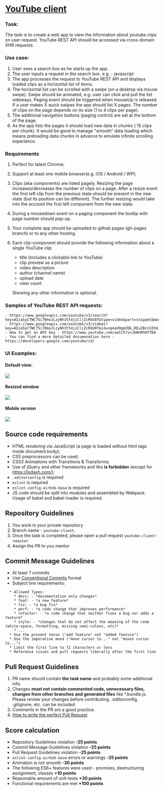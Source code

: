 # [YouTube client](https://djspawnbrest.github.io/youtube-client)

### Task:
The task is to create a web app to view the information about youtube clips on user request.
YouTube REST API should be accessed via cross-domain XHR requests.

### Use case:
1. User sees a search box as he starts up the app.
2. The user inputs a request in the search box. e.g. - javascript  
3. The app processes the request to YouTube REST API and displays loaded clips as a horizontal list of items.
4. The horizontal list can be scrolled with a swipe (on a desktop via mouse swipe). Swipe should be animated, e.g. user can click and pull the list sideways. Paging event should be triggered when mouseUp is released. If a user makes X quick swipes the app should list X pages. The number of clips on the page depends on its size (1 to 4 clips per page).      
5. The additional navigation buttons (paging control) are set at the bottom of the page.  
6. As the app lists the pages it should load new data in chunks ( 15 clips per chunk). It would be good to manage "smooth" data loading which means preloading data chunks in advance to emulate infinite scrolling experience.

### Requirements
1. Perfect for latest Chrome;
2. Support at least one mobile browser(e.g. iOS / Android / WP);
3. Clips (aka components) are listed pagely. Resizing the page increases/decreases the number of clips on a page. After a resize event the first left clip from the previous state should be present in the new state (but its position can be different). The further resizing would take into the account the first left component from the new state.
4. During a mousedown event on a paging component the tooltip with page number should pop-up.
5. Your complete app should be uploaded to github pages (gh-pages branch) or to any other hosting.
6. Each clip-component should provide the following information about a single YouTube clip:
    - title (includes a clickable link to YouTube)
    - clip preview as a picture
    - video description
    - author (channel name)
    - upload date
    - view count

    Showing any other information is optional.
    
### Samples of YouTube REST API requests:
    - https://www.googleapis.com/youtube/v3/search?key=AIzaSyCTWC75i70moJLzyNh3tt4jzCljZcRkU8Y&type=video&part=snippet&maxResults=15&q=js
    - https://www.googleapis.com/youtube/v3/videos?key=AIzaSyCTWC75i70moJLzyNh3tt4jzCljZcRkU8Y&id=nq4aU9gmZQk,REu2BcnlD34,qbPTdW7KgOg&part=snippet,statistics
    - How to get an API key - https://www.youtube.com/watch?v=JbWnRhHfTDA
    - You can find a more detailed documenation here - https://developers.google.com/youtube/v3/

### UI Examples:
#### Default view:
![](https://i.imgur.com/W7CTv9X.png)

#### Resized window
![](https://i.imgur.com/U5QX7cA.png)

#### Mobile version
![](https://i.imgur.com/MIFv1sV.png)
    
## Source code requirements 
- HTML rendering via JavaScript (a page is loaded without html tags inside document.body);
- CSS preprocessors can be used; 
- CSS3 Animations with Transitions & Transforms;
- Use of jQuery and other frameworks and libs **is forbidden** (except for https://lodash.com/);
- `.editorconfig` is required
- `eslint` is required
- `eslint-config-airbnb-base` is required
-  JS code should be split into modules and assembled by Webpack. Usage of babel and babel-loader is required. 

## Repository Guidelines
1. You work in your private repository
2. Branch name - `youtube-client`.
3. Once the task is completed, please open a pull request `youtube-client`->`master`
4. Assign the PR to you mentor 

## Commit Message Guidelines
- At least 7 commits
- Use [Conventional Commits](https://www.conventionalcommits.org/en/v1.0.0-beta.2/ ) format
- Subject line requirements:
```
  * Allowed Types:
    * docs: - *documentation only changes*
    * feat: - *a new feature*
    * fix: - *a bug fix*
    * perf: - *a code change that improves performance*
    * refactor: - *a code change that neither fixes a bug nor adds a feature*
    * style: - *сhanges that do not affect the meaning of the code (white-space, formatting, missing semi-colons, etc)*
    * ...
  * Use the present tense ("add feature" not "added feature")
  * Use the imperative mood ("move cursor to..." not "moves cursor to...")
  * Limit the first line to 72 characters or less
  * Reference issues and pull requests liberally after the first line
```
## Pull Request Guidelines
1. PR name should contain **the task name** and probably some additional info.
2. Changes **must not contain commented code, unnecessary files, changes from other branches and generated files** like *.bundle.js. Please review your changes before contributing. .editorconfig, .gitignore, etc. can be included.
3. Comments in the PR are a good practice.
4. [How to write the perfect Pull Request](https://github.com/blog/1943-how-to-write-the-perfect-pull-request)

## Score calculation
- Repository Guidelines violation **-25 points**
- Commit Message Guidelines violation **-25 points**
- Pull Request Guidelines violation **-25 points**
- `eslint-config-airbnb-base` errors or warnings **-25 points**
- Animation is not smooth **-30 points** 
- The following ES6+ features were used - promises, destructuring assignment, classes **+10 points**
- Reasonable amount of unit-tests **+30 points**
- Functional requirements are met **+100 points**

